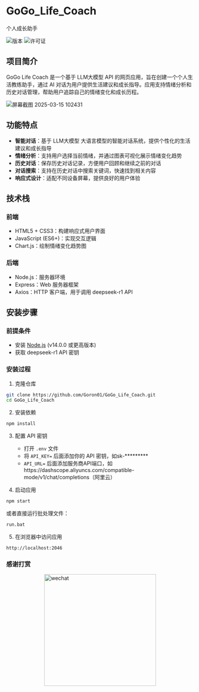 # GoGo_Life_Coach
 个人成长助手

![版本](https://img.shields.io/badge/版本-1.0.0-blue.svg)
![许可证](https://img.shields.io/badge/许可证-ISC-green.svg)

## 项目简介

GoGo Life Coach 是一个基于 LLM大模型 API 的网页应用，旨在创建一个个人生活教练助手，通过 AI 对话为用户提供生活建议和成长指导。应用支持情绪分析和历史对话管理，帮助用户追踪自己的情绪变化和成长历程。

![屏幕截图 2025-03-15 102431](https://github.com/user-attachments/assets/29cd9b48-bc92-4dd0-9a61-dde454981ce7)


## 功能特点

- **智能对话**：基于 LLM大模型 大语言模型的智能对话系统，提供个性化的生活建议和成长指导
- **情绪分析**：支持用户选择当前情绪，并通过图表可视化展示情绪变化趋势
- **历史对话**：保存历史对话记录，方便用户回顾和继续之前的对话
- **对话搜索**：支持在历史对话中搜索关键词，快速找到相关内容
- **响应式设计**：适配不同设备屏幕，提供良好的用户体验



## 技术栈

### 前端
- HTML5 + CSS3：构建响应式用户界面
- JavaScript (ES6+)：实现交互逻辑
- Chart.js：绘制情绪变化趋势图

### 后端
- Node.js：服务器环境
- Express：Web 服务器框架
- Axios：HTTP 客户端，用于调用 deepseek-r1 API

## 安装步骤

### 前提条件
- 安装 [Node.js](https://nodejs.org/) (v14.0.0 或更高版本)
- 获取 deepseek-r1 API 密钥

### 安装过程

1. 克隆仓库
```bash
git clone https://github.com/Goron01/GoGo_Life_Coach.git
cd GoGo_Life_Coach
```

2. 安装依赖
```bash
npm install
```

3. 配置 API 密钥
   - 打开 `.env` 文件
   - 将 `API_KEY=` 后面添加你的 API 密钥，如sk-*********
   - `API_URL=` 后面添加服务商API端口，如https://dashscope.aliyuncs.com/compatible-mode/v1/chat/completions（阿里云）

4. 启动应用
```bash
npm start
```
或者直接运行批处理文件：
```bash
run.bat
```

5. 在浏览器中访问应用
```
http://localhost:2046
```


### 感谢打赏
<img src="https://github.com/user-attachments/assets/9608aded-341b-427c-97e7-678d1e68c101" 
     alt="wechat" 
     width="300" 
     style="display: block; margin: 0 auto;">
